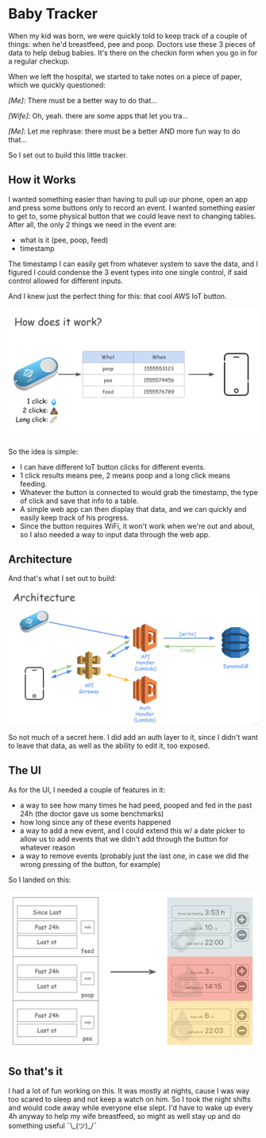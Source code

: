# Baby Tracker

When my kid was born, we were quickly told to keep track of a couple of things: when he'd breastfeed, pee and poop. Doctors use these 3 pieces of data to help debug babies. It's there on the checkin form when you go in for a regular checkup.

When we left the hospital, we started to take notes on a piece of paper, which we quickly questioned:

*[Me]*: There must be a better way to do that...

*[Wife]*: Oh, yeah. there are some apps that let you tra...

*[Me]*: Let me rephrase: there must be a better AND more fun way to do that...

So I set out to build this little tracker.


## How it Works
I wanted something easier than having to pull up our phone, open an app and press some buttons only to record an event. I wanted something easier to get to, some physical button that we could leave next to changing tables. After all, the only 2 things we need in the event are:
* what is it (pee, poop, feed)
* timestamp

The timestamp I can easily get from whatever system to save the data, and I figured I could condense the 3 event types into one single control, if said control allowed for different inputs.

And I knew just the perfect thing for this: that cool AWS IoT button.

![Image shows a basic diagram, with the AWS IoT button dispatching events that are saved on a table, and are then displayed on a phone.](./media/how-it-works.png "How it Works")

So the idea is simple:
* I can have different IoT button clicks for different events.
* 1 click results means pee, 2 means poop and a long click means feeding.
* Whatever the button is connected to would grab the timestamp, the type of click and save that info to a table.
* A simple web app can then display that data, and we can quickly and easily keep track of his progress.
* Since the button requires WiFi, it won't work when we're out and about, so I also needed a way to input data through the web app.

## Architecture
And that's what I set out to build:

![Image shows the overall architecture. The AWS IoT button connects to an API Handler Lambda function, which then writes to a DynamoDB table. The phone talks to an API Gateway, which has an authentication layer before hitting the same API Handler Lambda, which reads from the database.](./media/architecture.png "Architecture")

So not much of a secret here. I did add an auth layer to it, since I didn't want to leave that data, as well as the ability to edit it, too exposed.

## The UI
As for the UI, I needed a couple of features in it:
* a way to see how many times he had peed, pooped and fed in the past 24h (the doctor gave us some benchmarks)
* how long since any of these events happened
* a way to add a new event, and I could extend this w/ a date picker to allow us to add events that we didn't add through the button for whatever reason
* a way to remove events (probably just the last one, in case we did the wrong pressing of the button, for example)

So I landed on this:

![Image shows the the UI wireframe, as well as the final result. A phone portrait layout is split into 3 sections: feed, poop and pee. Each one has boxes stating how many times it happened over the past 24h, as well as when the last event happened. The feed section also has a "Since last feeding" box for quick reference. Each section also has a + button for adding new events, and a - button for deleting the last event.](./media/ui.png "UI")

## So that's it
I had a lot of fun working on this. It was mostly at nights, cause I was way too scared to sleep and not keep a watch on him. So I took the night shifts and would code away while everyone else slept. I'd have to wake up every 4h anyway to help my wife breastfeed, so might as well stay up and do something useful ¯\\\_(ツ)_/¯